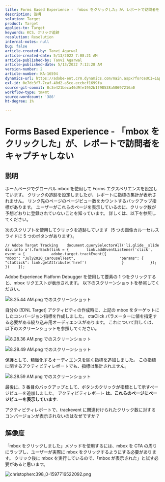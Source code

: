 ```yaml
---
title: Forms Based Experience - 「mbox をクリックした」が、レポートで訪問者をキャプチャしない
description: 説明
solution: Target
product: Target
applies-to: Target
keywords: KCS、クリック追跡
resolution: Resolution
internal-notes: null
bug: false
article-created-by: Tanvi Agarwal
article-created-date: 5/13/2022 7:08:21 AM
article-published-by: Tanvi Agarwal
article-published-date: 5/13/2022 7:12:28 AM
version-number: 2
article-number: KA-16594
dynamics-url: https://adobe-ent.crm.dynamics.com/main.aspx?forceUCI=1&pagetype=entityrecord&etn=knowledgearticle&id=590e9573-8bd2-ec11-a7b5-00224809c27a
exl-id: 0e7dc3f7-7caf-40d2-a5ce-eccbcf1699fa
source-git-commit: 0c3e421beca46d9fe1952b1f98538a50697216a0
workflow-type: tm+mt
source-wordcount: '386'
ht-degree: 1%

---
```


# Forms Based Experience - 「mbox をクリックした」が、レポートで訪問者をキャプチャしない

## 説明


ホームページでグローバル mbox を使用して Forms エクスペリエンスを設定しています。 クリックの追跡を設定しましたが、レポートに指標の集計が表示されません。 リンク先のページのページビュー数をカウントするバックアップ指標があります。 ユーザーがこれらのページを表示しているのに、クリック数が予想どおりに登録されていないことを知っています。 詳しくは、以下を参照してください。





次のスクリプトを使用してクリックを追跡しています（5 つの画像カルーセルスライドに 5 つのボタンがあります）。




```
// Adobe Target Tracking    document.querySelectorAll('li.glide__slide div.info a').forEach(link = {        link.addEventListener('click', event = {            adobe.target.trackEvent({                    "mbox": "July2020_CarouselTest",                    "params": {                    "ctaClick": link.getAttribute('href')                }            });        })    });
```




Adobe Experience Platform Debugger を使用して要素の 1 つをクリックすると、mbox リクエストが表示されます。 以下のスクリーンショットを参照してください。



![8.25.44 AM.png でのスクリーンショット](https://experienceleaguecommunities.adobe.com/t5/image/serverpage/image-id/26222i8EFBFA8432501D9E/image-size/medium?v=1.0&amp;amp;px=400 "8.25.44 AM.png でのスクリーンショット")



自分の [!DNL Target] アクティビティの作成時に、上記の mbox をターゲットにしたコンバージョン指標を作成しました。 ctaClick パラメーターに値を指定する必要がある絞り込み用オーディエンスがあります。 これについて詳しくは、以下のスクリーンショットを参照してください。



![8.28.36 AM.png でのスクリーンショット](https://experienceleaguecommunities.adobe.com/t5/image/serverpage/image-id/26225i9E8B86819537BB25/image-size/medium?v=1.0&amp;amp;px=400 "8.28.36 AM.png でのスクリーンショット")

![8.28.49 AM.png でのスクリーンショット](https://experienceleaguecommunities.adobe.com/t5/image/serverpage/image-id/26223i6D9AAA0A81236A58/image-size/medium?v=1.0&amp;amp;px=400 "8.28.49 AM.png でのスクリーンショット")







保護として、精緻化するオーディエンスを除く指標を追加しました。 この指標に関するアクティビティレポートでも、指標は集計されません。



![8.28.59 AM.png でのスクリーンショット](https://experienceleaguecommunities.adobe.com/t5/image/serverpage/image-id/26224iFF036B11B2E932FC/image-size/medium?v=1.0&amp;amp;px=400 "8.28.59 AM.png でのスクリーンショット")



最後に、3 番目のバックアップとして、ボタンのクリックが指標として示すページビューを追加しました。 アクティビティレポート <b>は、これらのページにページビューを表示しています</b>.



アクティビティレポートで、trackevent に関連付けられたクリック数に対するコンバージョンが表示されないのはなぜですか？


## 解像度




「mbox をクリックしました」メソッドを使用するには、mbox を CTA の周りにラップし、ユーザーが実際に mbox をクリックするようにする必要があります。 クリック後に mbox を実行しているので、「mbox が表示された」と試す必要があると思います。



![christopherc398_0-1597716522092.png](https://experienceleaguecommunities.adobe.com/t5/image/serverpage/image-id/26237i01409F8DF7D2F948/image-size/medium?v=1.0&amp;amp;px=400)
